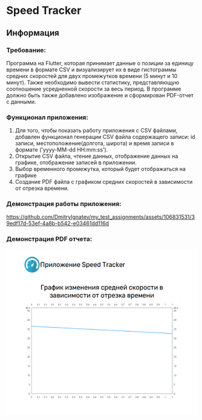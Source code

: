 # Speed Tracker

## Информация 

### Требование: 
Программа на Flutter, которая принимает данные о позиции за единицу времени в формате CSV и визуализирует их в виде гистограммы средних скоростей для двух промежутков времени (5 минут и 10 минут). Также необходимо вывести статистику, представляющую соотношение усредненной скорости за весь период. В программе должно быть также добавлено изображение и сформирован PDF-отчет с данными.

### Функционал приложения:
1. Для того, чтобы показать работу приложения с CSV файлами, добавлен функционал генерации CSV файла содержащего записи: id записи, местоположение(долгота, широта) и время записи в формате ('yyyy-MM-dd HH:mm:ss').
2. Открытие CSV файла, чтение данных, отображение данных на графике, отображение записей в приложении.
3. Выбор временного промежутка, который будет отображаться на графике
4. Создание PDF файла с графиком средних скоростей в зависимости от отрезка времени.

### Демонстрация работы приложения:
https://github.com/DmitryIgnatev/my_test_assignments/assets/106831531/39edf17d-53ef-4a8b-b542-e03461dd116d

### Демонстрация PDF отчета:
<img src="https://github.com/DmitryIgnatev/my_test_assignments/blob/main/git_assets/speed_tracker_pdf.png" height="440" />
